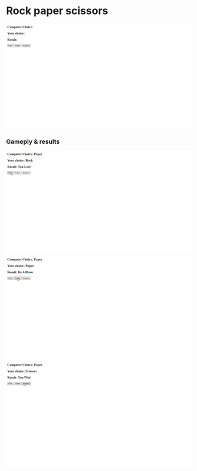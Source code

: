 # Rock paper scissors 

<img src='https://github.com/niteshkr034/javascript-projects/blob/main/rock-paper-scissors/snapshots/main%20page.png'/>


### Gameply & results

<img src='https://github.com/niteshkr034/javascript-projects/blob/main/rock-paper-scissors/snapshots/scenerio1.png'/>
<img src='https://github.com/niteshkr034/javascript-projects/blob/main/rock-paper-scissors/snapshots/scenerio2.png'/>
<img src='https://github.com/niteshkr034/javascript-projects/blob/main/rock-paper-scissors/snapshots/scenerio3.png'/>